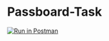 # Passboard-Task


[![Run in Postman](https://run.pstmn.io/button.svg)](https://app.getpostman.com/run-collection/26158082-7dbc083f-4c3a-47e9-90f4-01b7f614d330?action=collection%2Ffork&source=rip_markdown&collection-url=entityId%3D26158082-7dbc083f-4c3a-47e9-90f4-01b7f614d330%26entityType%3Dcollection%26workspaceId%3D0640e01f-571f-4d86-8b90-24f13379a28c)
